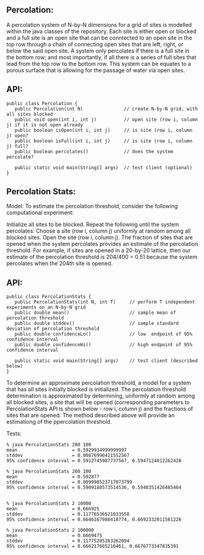 ## Percolation:

A percolation system of N-by-N dimensions for a grid of sites is modelled within the java classes of the repository. Each site is either open or blocked and a full site is an open site that can be conntected to an open site in the top row through a chain of connecting open sites that are left, right, or below the said open site. A system only percolates if there is a full site in the bottom row; and most importantly, if all there is a series of full sites that lead from the top row to the bottom row. This system can be equates to a porous surface that is allowing for the passage of water via open sites.

## API:
```
public class Percolation {
   public Percolation(int N)               // create N-by-N grid, with all sites blocked
   public void open(int i, int j)          // open site (row i, column j) if it is not open already
   public boolean isOpen(int i, int j)     // is site (row i, column j) open?
   public boolean isFull(int i, int j)     // is site (row i, column j) full?
   public boolean percolates()             // does the system percolate?

   public static void main(String[] args)  // test client (optional)
}
```



## Percolation Stats:

Model: To estimate the percolation threshold, consider the following computational experiment:

Initialize all sites to be blocked.
Repeat the following until the system percolates:
Choose a site (row i, column j) uniformly at random among all blocked sites.
Open the site (row i, column j).
The fraction of sites that are opened when the system percolates provides an estimate of the percolation threshold.
For example, if sites are opened in a 20-by-20 lattice, then our estimate of the percolation threshold is 204/400 = 0.51 because the system percolates when the 204th site is opened.

## API:
```
public class PercolationStats {
   public PercolationStats(int N, int T)     // perform T independent experiments on an N-by-N grid
   public double mean()                      // sample mean of percolation threshold
   public double stddev()                    // sample standard deviation of percolation threshold
   public double confidenceLo()              // low  endpoint of 95% confidence interval
   public double confidenceHi()              // high endpoint of 95% confidence interval

   public static void main(String[] args)    // test client (described below)
}
```

To determine an approximate percolation threshold, a model for a system that has all sites initially blocked is initialized. The percolation threshold determination is approximated by determining, uniformly at random among all blocked sites, a site that will be opened (corresponding parameters to PercolationStats API is shown below - row i, column j) and the fractions of sites that are opened. The method described above will provide an estimationg of the ppercolation threshold.  

Tests: 
```
% java PercolationStats 200 100
mean                    = 0.5929934999999997
stddev                  = 0.00876990421552567
95% confidence interval = 0.5912745987737567, 0.5947124012262428

% java PercolationStats 200 100
mean                    = 0.592877
stddev                  = 0.009990523717073799
95% confidence interval = 0.5909188573514536, 0.5948351426485464


% java PercolationStats 2 10000
mean                    = 0.666925
stddev                  = 0.11776536521033558
95% confidence interval = 0.6646167988418774, 0.6692332011581226

% java PercolationStats 2 100000
mean                    = 0.6669475
stddev                  = 0.11775205263262094
95% confidence interval = 0.666217665216461, 0.6676773347835391

